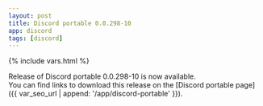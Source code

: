 ```yaml
---
layout: post
title: Discord portable 0.0.298-10
app: discord
tags: [discord]
---
```

{% include vars.html %}

Release of Discord portable 0.0.298-10 is now available.<br />
You can find links to download this release on the [Discord portable page]({{ var_seo_url | append: '/app/discord-portable' }}).